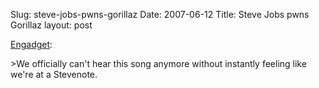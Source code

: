 Slug: steve-jobs-pwns-gorillaz
Date: 2007-06-12
Title: Steve Jobs pwns Gorillaz
layout: post

[Engadget](http://www.engadget.com/2007/06/11/steve-jobs-live-from-wwdc-2007/):

&gt;We officially can&#39;t hear this song anymore without instantly feeling like we&#39;re at a Stevenote.
